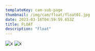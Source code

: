 ```yaml
---
templateKey: cam-sub-page
thumbnail: /img/cam/float/float01.jpg
date: 2023-03-16T04:59:59.653Z
title: FLOAT
description: "Float"
---
```



![x](/img/cam/float/float01.jpg)
![x](/img/cam/float/float02.jpg)